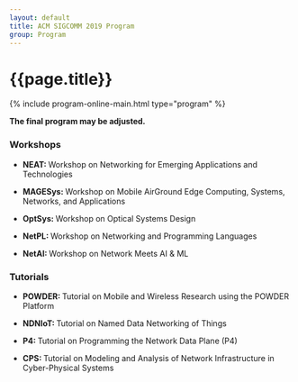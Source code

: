 ```yaml
---
layout: default
title: ACM SIGCOMM 2019 Program
group: Program
---
```


# {{page.title}}

{% include program-online-main.html type="program" %}

<strong>The final program may be adjusted.</strong>

### Workshops

- <strong>NEAT: </strong>Workshop on Networking for Emerging Applications and Technologies

- <strong>MAGESys: </strong>Workshop on Mobile Air­Ground Edge Computing, Systems, Networks, and Applications

- <strong>OptSys: </strong>Workshop on Optical Systems Design

- <strong>NetPL: </strong>Workshop on Networking and Programming Languages

- <strong>NetAI: </strong>Workshop on Network Meets AI & ML

### Tutorials

- <strong>POWDER: </strong>Tutorial on Mobile and Wireless Research using the POWDER Platform

- <strong>NDNIoT: </strong>Tutorial on Named Data Networking of Things

- <strong>P4: </strong>Tutorial on Programming the Network Data Plane (P4)

- <strong>CPS: </strong>Tutorial on Modeling and Analysis of Network Infrastructure in Cyber-Physical Systems
